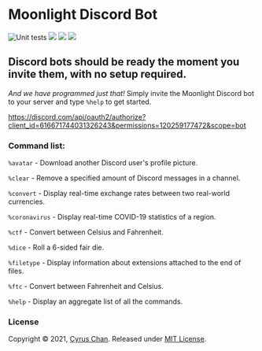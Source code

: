 # Moonlight Discord Bot 
  
![Unit tests](https://github.com/CyrusChan7/Moonlight-Discord-Bot/actions/workflows/python-app.yml/badge.svg)
![](https://img.shields.io/badge/license-MIT-orange)
![](https://img.shields.io/badge/Python-3.6%2B-blue)
[<img src="https://img.shields.io/badge/LinkedIn-Cyrus%20Chan-blueviolet">](https://www.linkedin.com/in/cyruschan123/)  
  
## **Discord bots should be ready the moment you invite them, with no setup required.**
  
  *And we have programmed just that!* Simply invite the Moonlight Discord bot to your server and type `%help` to get started.
    
  https://discord.com/api/oauth2/authorize?client_id=616671744031326243&permissions=120259177472&scope=bot
  
### Command list:
`%avatar`  - Download another Discord user's profile picture.  
  
`%clear` - Remove a specified amount of Discord messages in a channel.
  
`%convert`  - Display real-time exchange rates between two real-world currencies.  
    
`%coronavirus` - Display real-time COVID-19 statistics of a region.

`%ctf` - Convert between Celsius and Fahrenheit.  
  
`%dice` - Roll a 6-sided fair die.  
  
`%filetype` - Display information about extensions attached to the end of files.

`%ftc` - Convert between Fahrenheit and Celsius.  
  
`%help` - Display an aggregate list of all the commands.
  
### License  
  
Copyright © 2021, [Cyrus Chan](https://github.com/CyrusChan7). Released under [MIT License](https://github.com/CyrusChan7/Moonlight-Discord-Bot/blob/main/LICENSE).
